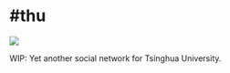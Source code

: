 # #thu

![](https://github.com/robertying/hashtag-thu-web/workflows/push/badge.svg)

WIP: Yet another social network for Tsinghua University.
